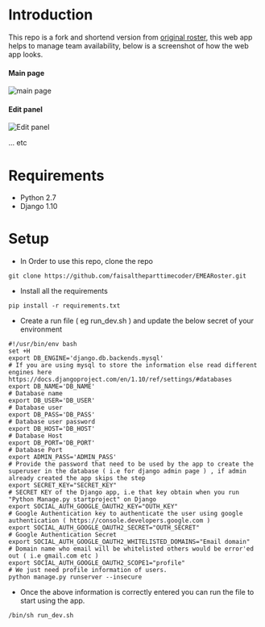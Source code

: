 # Introduction

This repo is a fork and shortend version from [original roster](https://github.com/ielizaga/roster), this web app helps to manage team availability, below is a screenshot of how the web app looks.

#### Main page

![main page](https://github.com/faisaltheparttimecoder/EMEARoster/blob/master/Core/static/Core/img/main_screen.png)

#### Edit panel

![Edit panel](https://github.com/faisaltheparttimecoder/EMEARoster/blob/master/Core/static/Core/img/edit_availability.png)

... etc

# Requirements

+ Python 2.7
+ Django 1.10

# Setup

+ In Order to use this repo, clone the repo

```
git clone https://github.com/faisaltheparttimecoder/EMEARoster.git
```

+ Install all the requirements

```
pip install -r requirements.txt
```

+ Create a run file ( eg run_dev.sh ) and update the below secret of your environment

```
#!/usr/bin/env bash
set +H
export DB_ENGINE='django.db.backends.mysql'                              # If you are using mysql to store the information else read different engines here https://docs.djangoproject.com/en/1.10/ref/settings/#databases
export DB_NAME='DB_NAME'                                                 # Database name                     
export DB_USER='DB_USER'                                                 # Database user
export DB_PASS='DB_PASS'                                                 # Database user password
export DB_HOST='DB_HOST'                                                 # Database Host
export DB_PORT='DB_PORT'                                                 # Database Port
export ADMIN_PASS='ADMIN_PASS'                                           # Provide the password that need to be used by the app to create the superuser in the database ( i.e for django admin page ) , if admin already created the app skips the step
export SECRET_KEY="SECRET_KEY"                                           # SECRET KEY of the Django app, i.e that key obtain when you run "Python Manage.py startproject" on Django
export SOCIAL_AUTH_GOOGLE_OAUTH2_KEY="OUTH_KEY"                          # Google Authentication key to authenticate the user using google authentication ( https://console.developers.google.com )
export SOCIAL_AUTH_GOOGLE_OAUTH2_SECRET="OUTH_SECRET"                    # Google Authentication Secret
export SOCIAL_AUTH_GOOGLE_OAUTH2_WHITELISTED_DOMAINS="Email domain"      # Domain name who email will be whitelisted others would be error'ed out ( i.e gmail.com etc )
export SOCIAL_AUTH_GOOGLE_OAUTH2_SCOPE1="profile"                        # We just need profile information of users.
python manage.py runserver --insecure
```

+ Once the above information is correctly entered you can run the file to start using the app.

```
/bin/sh run_dev.sh
```